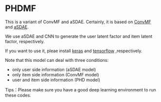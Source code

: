 # PHDMF
This is a variant of ConvMF and aSDAE. Certainly, it is based on [ConvMF](http://dm.postech.ac.kr/~cartopy/ConvMF/) and [aSDAE](https://www.aaai.org/ocs/index.php/AAAI/AAAI17/paper/download/14676/13916).

We use aSDAE and CNN to generate the user latent factor and item latent factor, respectively.

If you want to use it, pleae install [keras](keras.io) and [tensorflow](http://tensorflow.org/) ,respectively.

Note that this model can deal with three conditions: 
- only user side information (aSDAE model)
- only item side information (ConvMF model)
- user and item side information (PHD model)

Tips：Please make sure you have a good deep learning environment to run these codes.
